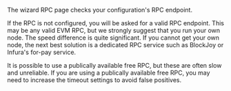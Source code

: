 The wizard RPC page checks your configuration's RPC endpoint.

If the RPC is not configured, you will be asked for a valid RPC endpoint. This may be any valid EVM RPC, but we strongly suggest that you run your own node. The speed difference is quite significant. If you cannot get your own node, the next best solution is a dedicated RPC service such as BlockJoy or Infura's for-pay service.

It is possible to use a publically available free RPC, but these are often slow and unreliable. If you are using a publically available free RPC, you may need to increase the timeout settings to avoid false positives.
